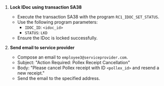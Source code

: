 1. **Lock IDoc using transaction SA38**  
   - Execute the transaction SA38 with the program `RC1_IDOC_SET_STATUS`.
   - Use the following program parameters:
     - `IDOC_ID`: `<idoc_id>`
     - `STATUS`: `LKD`
   - Ensure the IDoc is locked successfully.

2. **Send email to service provider**  
   - Compose an email to `employee3@serviceprovider.com`.
   - Subject: "Action Required: Pollex Receipt Cancellation"
   - Body: "Please cancel Pollex receipt with ID `<pollex_id>` and resend a new receipt."
   - Send the email to the specified address.